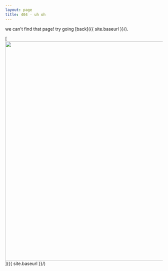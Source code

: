 ```yaml
---
layout: page
title: 404 - uh oh
---
```


we can't find that page!  try going [back]({{ site.baseurl }}/).

[<img src="{{ site.baseurl }}/images/carrots.jpg" style="width: 700px;"/>]({{ site.baseurl }}/)
